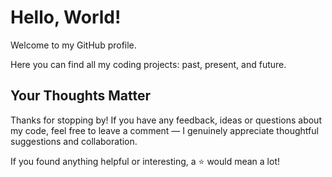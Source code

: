 # Hello, World!

Welcome to my GitHub profile.

Here you can find all my coding projects: past, present, and future.

## Your Thoughts Matter

Thanks for stopping by! If you have any feedback, ideas or questions about my code, feel free to leave a comment — I genuinely appreciate thoughtful suggestions and collaboration.

If you found anything helpful or interesting, a ⭐ would mean a lot!
